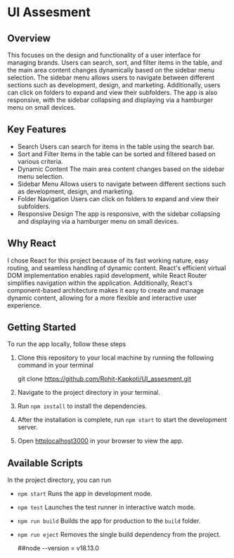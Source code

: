 # UI Assesment

## Overview

This focuses on the design and functionality of a user interface for managing brands. Users can search, sort, and filter items in the table, and the main area content changes dynamically based on the sidebar menu selection. The sidebar menu allows users to navigate between different sections such as development, design, and marketing. Additionally, users can click on folders to expand and view their subfolders. The app is also responsive, with the sidebar collapsing and displaying via a hamburger menu on small devices.

## Key Features

- Search Users can search for items in the table using the search bar.
- Sort and Filter Items in the table can be sorted and filtered based on various criteria.
- Dynamic Content The main area content changes based on the sidebar menu selection.
- Sidebar Menu Allows users to navigate between different sections such as development, design, and marketing.
- Folder Navigation Users can click on folders to expand and view their subfolders.
- Responsive Design The app is responsive, with the sidebar collapsing and displaying via a hamburger menu on small devices.

## Why React

I chose React for this project because of its fast working nature, easy routing, and seamless handling of dynamic content. React's efficient virtual DOM implementation enables rapid development, while React Router simplifies navigation within the application. Additionally, React's component-based architecture makes it easy to create and manage dynamic content, allowing for a more flexible and interactive user experience.

## Getting Started

To run the app locally, follow these steps

1. Clone this repository to your local machine by running the following command in your terminal

   git clone https://github.com/Rohit-Kapkoti/UI_assesment.git

2. Navigate to the project directory in your terminal.
3. Run `npm install` to install the dependencies.
4. After the installation is complete, run `npm start` to start the development server.
5. Open [httplocalhost3000](httplocalhost3000) in your browser to view the app.

## Available Scripts

In the project directory, you can run

- `npm start` Runs the app in development mode.
- `npm test` Launches the test runner in interactive watch mode.
- `npm run build` Builds the app for production to the `build` folder.
- `npm run eject` Removes the single build dependency from the project.

    ##node --version = v18.13.0
